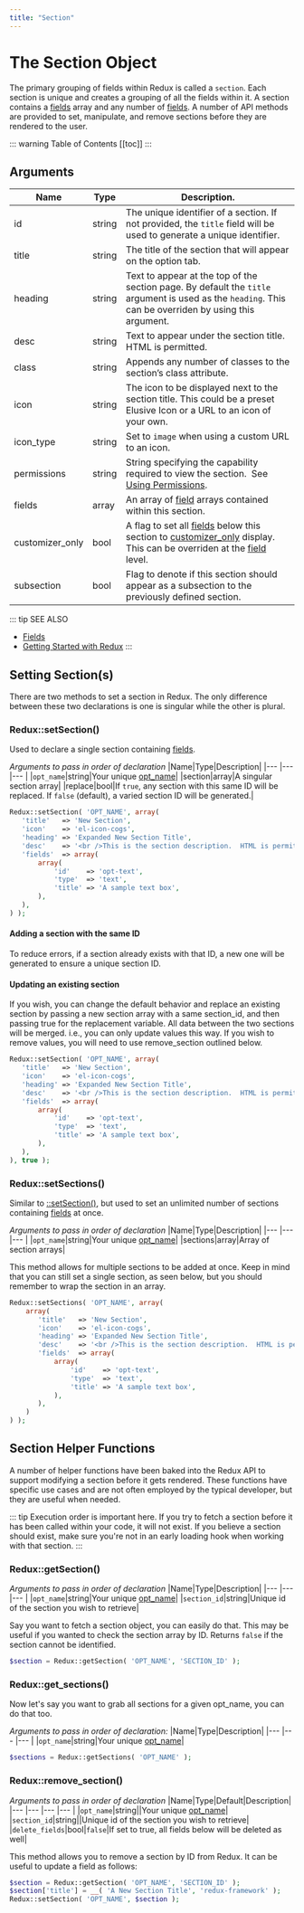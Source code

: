 ```yaml
---
title: "Section" 
---
```


# The Section Object

The primary grouping of fields within Redux is called a `section`. Each section is unique and creates a grouping of all
the fields within it. A section contains a [fields](field.md) array and any number of [fields](field.md). A number of
API methods are provided to set, manipulate, and remove sections before they are rendered to the user.

::: warning Table of Contents
[[toc]]
:::

## Arguments
|Name|Type|Description.|
|--- |--- |--- |
|id|string|The unique identifier of a section. If not provided, the `title` field will be used to generate a unique identifier.|
|title|string|The title of the section that will appear on the option tab.|
|heading|string|Text to appear at the top of the section page. By default the `title` argument is used as the `heading`. This can be overriden by using this argument.|
|desc|string|Text to appear under the section title. HTML is permitted.|
|class|string|Appends any number of classes to the section’s class attribute.|
|icon|string|The icon to be displayed next to the section title. This could be a preset Elusive Icon or a URL to an icon of your own.|
|icon_type|string|Set to `image` when using a custom URL to an icon.|
|permissions|string|String specifying the capability required to view the section.  See [Using Permissions](../argument/permissions.md).|
|fields|array|An array of [field](field.md) arrays contained within this section.|
|customizer_only|bool|A flag to set all [fields](field.md) below this section to [customizer_only](field.md#customizer-only) display. This can be overriden at the [field](field.md) level.|
|subsection|bool|Flag to denote if this section should appear as a subsection to the previously defined section.|

::: tip SEE ALSO
- [Fields](field.md)
- [Getting Started with Redux](../../guides/basics/getting-started.md)
:::

## Setting Section(s)

There are two methods to set a section in Redux. The only difference between these two declarations is one is singular
while the other is plural.

### Redux::setSection()

Used to declare a single section containing [fields](field.md).

*Arguments to pass in order of declaration*
|Name|Type|Description|
|--- |--- |--- |
|`opt_name`|string|Your unique [opt_name](../global_arguments.md#opt-name)|
|section|array|A singular section array|
|replace|bool|If `true`, any section with this same ID will be replaced. If `false` (default), a varied section ID will be generated.|

```php
Redux::setSection( 'OPT_NAME', array(
   'title'   => 'New Section',
   'icon'    => 'el-icon-cogs',
   'heading' => 'Expanded New Section Title',
   'desc'    => '<br />This is the section description.  HTML is permitted.<br />',
   'fields'  => array(
       array(
           'id'    => 'opt-text',   
           'type'  => 'text',
           'title' => 'A sample text box',
       ),
   ),
) );
```

#### Adding a section with the same ID

To reduce errors, if a section already exists with that ID, a new one will be generated to ensure a unique section ID.

#### Updating an existing section

If you wish, you can change the default behavior and replace an existing section by passing a new section array with a
same section_id, and then passing true for the replacement variable. All data between the two sections will be merged. i.e.,
you can only update values this way. If you wish to remove values, you will need to use remove_section outlined below.

```php
Redux::setSection( 'OPT_NAME', array(
   'title'   => 'New Section',
   'icon'    => 'el-icon-cogs',
   'heading' => 'Expanded New Section Title',
   'desc'    => '<br />This is the section description.  HTML is permitted.<br />',
   'fields'  => array(
       array(
           'id'    => 'opt-text',   
           'type'  => 'text',
           'title' => 'A sample text box',
       ),
   ),
), true );
```

### Redux::setSections()

Similar to [::setSection()](#set-section), but used to set an unlimited number of sections containing [fields](field.md) at once.

*Arguments to pass in order of declaration*
|Name|Type|Description|
|--- |--- |--- |
|`opt_name`|string|Your unique [opt_name](../global_arguments.md#opt-name)|
|sections|array|Array of section arrays|

This method allows for multiple sections to be added at once. Keep in mind that you can still set a single section, as
seen below, but you should remember to wrap the section in an array.

```php
Redux::setSections( 'OPT_NAME', array(
    array(
       'title'   => 'New Section',
       'icon'    => 'el-icon-cogs',
       'heading' => 'Expanded New Section Title',
       'desc'    => '<br />This is the section description.  HTML is permitted.<br />',
       'fields'  => array(
           array(
               'id'    => 'opt-text',
               'type'  => 'text',
               'title' => 'A sample text box',
           ),
       ),
    )
) );
```

## Section Helper Functions

A number of helper functions have been baked into the Redux API to support modifying a section before it gets rendered.
These functions have specific use cases and are not often employed by the typical developer, but they are useful when
needed.

::: tip
Execution order is important here. If you try to fetch a section before it has been called within your code, it will
not exist. If you believe a section should exist, make sure you're not in an early loading hook when working with that section.
:::


### Redux::getSection()

*Arguments to pass in order of declaration*
|Name|Type|Description|
|--- |--- |--- |
|`opt_name`|string|Your unique [opt_name](../global_arguments.md#opt-name)|
|`section_id`|string|Unique id of the section you wish to retrieve|

Say you want to fetch a section object, you can easily do that. This may be useful if you wanted to check the section 
array by ID. Returns `false` if the section cannot be identified.

```php
$section = Redux::getSection( 'OPT_NAME', 'SECTION_ID' );
```



### Redux::get_sections()
Now let's say you want to grab all sections for a given opt_name, you can do that too.

*Arguments to pass in order of declaration:*
|Name|Type|Description|
|--- |--- |--- |
|`opt_name`|string|Your unique [opt_name](../global_arguments.md#opt-name)|

```php
$sections = Redux::getSections( 'OPT_NAME' );
```

### Redux::remove_section()

*Arguments to pass in order of declaration*
|Name|Type|Default|Description|
|--- |--- |--- |--- |
|`opt_name`|string||Your unique [opt_name](../global_arguments.md#opt-name)|
|`section_id`|string||Unique id of the section you wish to retrieve|
|`delete_fields`|bool|`false`|If set to true, all fields below will be deleted as well|

This method allows you to remove a section by ID from Redux. It can be useful to update a field as follows:

```php
$section = Redux::getSection( 'OPT_NAME', 'SECTION_ID' );
$section['title'] = __( 'A New Section Title', 'redux-framework' );
Redux::setSection( 'OPT_NAME', $section );
```

